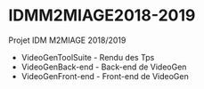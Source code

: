 # IDMM2MIAGE2018-2019
Projet IDM M2MIAGE 2018/2019
* VideoGenToolSuite - Rendu des Tps
* VideoGenBack-end - Back-end de VideoGen
* VideoGenFront-end - Front-end de VideoGen
